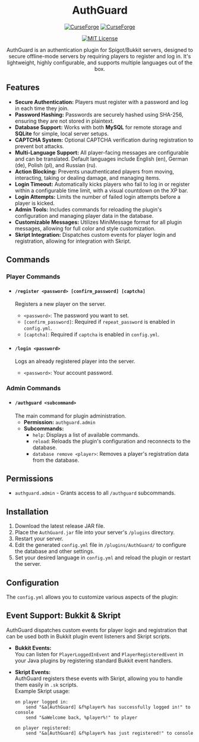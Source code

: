 <div style="text-align: center;">
    <h1>AuthGuard</h1>
    <a href="https://www.curseforge.com/minecraft/bukkit-plugins/auth-guard"><img src="https://img.shields.io/curseforge/v/1290825" alt="CurseForge"></a>
    <a href="https://www.curseforge.com/minecraft/bukkit-plugins/auth-guard"><img src="https://img.shields.io/curseforge/dt/1290825" alt="CurseForge"></a>
    <p></p>
    <a href="https://choosealicense.com/licenses/mit/"><img src="https://img.shields.io/badge/License-MIT-green.svg" alt="MIT License"></a>
    <p></p>
    AuthGuard is an authentication plugin for Spigot/Bukkit servers, designed to secure offline-mode servers by requiring players to register and log in. It's lightweight, highly configurable, and supports multiple languages out of the box.
</div>

## Features

- **Secure Authentication:** Players must register with a password and log in each time they join.
- **Password Hashing:** Passwords are securely hashed using SHA-256, ensuring they are not stored in plaintext.
- **Database Support:** Works with both **MySQL** for remote storage and **SQLite** for simple, local server setups.
- **CAPTCHA System:** Optional CAPTCHA verification during registration to prevent bot attacks.
- **Multi-Language Support:** All player-facing messages are configurable and can be translated. Default languages include English (en), German (de), Polish (pl), and Russian (ru).
- **Action Blocking:** Prevents unauthenticated players from moving, interacting, taking or dealing damage, and managing items.
- **Login Timeout:** Automatically kicks players who fail to log in or register within a configurable time limit, with a visual countdown on the XP bar.
- **Login Attempts:** Limits the number of failed login attempts before a player is kicked.
- **Admin Tools:** Includes commands for reloading the plugin's configuration and managing player data in the database.
- **Customizable Messages:** Utilizes MiniMessage format for all plugin messages, allowing for full color and style customization.
- **Skript Integration:** Dispatches custom events for player login and registration, allowing for integration with Skript.

## Commands

### Player Commands

- #### `/register <password> [confirm_password] [captcha]`
  Registers a new player on the server.
    - `<password>`: The password you want to set.
    - `[confirm_password]`: Required if `repeat_password` is enabled in `config.yml`.
    - `[captcha]`: Required if `captcha` is enabled in `config.yml`.

- #### `/login <password>`
  Logs an already registered player into the server.
    - `<password>`: Your account password.

### Admin Commands

- #### `/authguard <subcommand>`
  The main command for plugin administration.
    - **Permission:** `authguard.admin`
    - **Subcommands:**
        - `help`: Displays a list of available commands.
        - `reload`: Reloads the plugin's configuration and reconnects to the database.
        - `database remove <player>`: Removes a player's registration data from the database.

## Permissions

- `authguard.admin` - Grants access to all `/authguard` subcommands.

## Installation

1.  Download the latest release JAR file.
2.  Place the `AuthGuard.jar` file into your server's `/plugins` directory.
3.  Restart your server.
4.  Edit the generated `config.yml` file in `/plugins/AuthGuard/` to configure the database and other settings.
5.  Set your desired language in `config.yml` and reload the plugin or restart the server.

## Configuration

The `config.yml` allows you to customize various aspects of the plugin:

## Event Support: Bukkit & Skript

AuthGuard dispatches custom events for player login and registration that can be used both in Bukkit plugin event listeners and Skript scripts.

- **Bukkit Events:**  
  You can listen for `PlayerLoggedInEvent` and `PlayerRegisteredEvent` in your Java plugins by registering standard Bukkit event handlers.

- **Skript Events:**  
  AuthGuard registers these events with Skript, allowing you to handle them easily in `.sk` scripts.  
  Example Skript usage:
  ```skript
  on player logged in:
      send "&a[AuthGuard] &f%player% has successfully logged in!" to console
      send "&aWelcome back, %player%!" to player

  on player registered:
      send "&a[AuthGuard] &f%player% has just registered!" to console
  ```